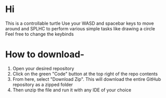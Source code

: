 # Hi 
This is a controllable turtle
Use your WASD and spacebar keys to move around and SPLHC to perform various simple tasks like drawing a circle 
Feel free to change the keybinds 

# How to download-
1. Open your desired repository
2. Click on the green "Code" button at the top right of the repo contents
3. From here, select "Download Zip". This will download the entire GitHub repository as a zipped folder
4. Then unzip the file and run it with any IDE of your choice
